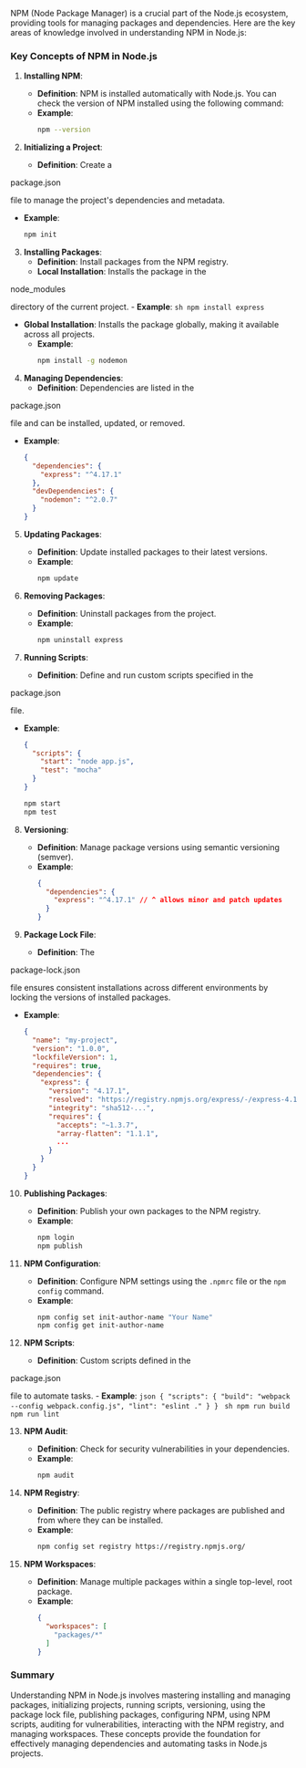 NPM (Node Package Manager) is a crucial part of the Node.js ecosystem, providing tools for managing packages and dependencies. Here are the key areas of knowledge involved in understanding NPM in Node.js:

### Key Concepts of NPM in Node.js

1. **Installing NPM**:
   - **Definition**: NPM is installed automatically with Node.js. You can check the version of NPM installed using the following command:
   - **Example**:
     ```sh
     npm --version
     ```

2. **Initializing a Project**:
   - **Definition**: Create a 

package.json

 file to manage the project's dependencies and metadata.
   - **Example**:
     ```sh
     npm init
     ```

3. **Installing Packages**:
   - **Definition**: Install packages from the NPM registry.
   - **Local Installation**: Installs the package in the 

node_modules

 directory of the current project.
     - **Example**:
       ```sh
       npm install express
       ```
   - **Global Installation**: Installs the package globally, making it available across all projects.
     - **Example**:
       ```sh
       npm install -g nodemon
       ```

4. **Managing Dependencies**:
   - **Definition**: Dependencies are listed in the 

package.json

 file and can be installed, updated, or removed.
   - **Example**:
     ```json
     {
       "dependencies": {
         "express": "^4.17.1"
       },
       "devDependencies": {
         "nodemon": "^2.0.7"
       }
     }
     ```

5. **Updating Packages**:
   - **Definition**: Update installed packages to their latest versions.
   - **Example**:
     ```sh
     npm update
     ```

6. **Removing Packages**:
   - **Definition**: Uninstall packages from the project.
   - **Example**:
     ```sh
     npm uninstall express
     ```

7. **Running Scripts**:
   - **Definition**: Define and run custom scripts specified in the 

package.json

 file.
   - **Example**:
     ```json
     {
       "scripts": {
         "start": "node app.js",
         "test": "mocha"
       }
     }
     ```
     ```sh
     npm start
     npm test
     ```

8. **Versioning**:
   - **Definition**: Manage package versions using semantic versioning (semver).
   - **Example**:
     ```json
     {
       "dependencies": {
         "express": "^4.17.1" // ^ allows minor and patch updates
       }
     }
     ```

9. **Package Lock File**:
   - **Definition**: The 

package-lock.json

 file ensures consistent installations across different environments by locking the versions of installed packages.
   - **Example**:
     ```json
     {
       "name": "my-project",
       "version": "1.0.0",
       "lockfileVersion": 1,
       "requires": true,
       "dependencies": {
         "express": {
           "version": "4.17.1",
           "resolved": "https://registry.npmjs.org/express/-/express-4.17.1.tgz",
           "integrity": "sha512-...",
           "requires": {
             "accepts": "~1.3.7",
             "array-flatten": "1.1.1",
             ...
           }
         }
       }
     }
     ```

10. **Publishing Packages**:
    - **Definition**: Publish your own packages to the NPM registry.
    - **Example**:
      ```sh
      npm login
      npm publish
      ```

11. **NPM Configuration**:
    - **Definition**: Configure NPM settings using the `.npmrc` file or the `npm config` command.
    - **Example**:
      ```sh
      npm config set init-author-name "Your Name"
      npm config get init-author-name
      ```

12. **NPM Scripts**:
    - **Definition**: Custom scripts defined in the 

package.json

 file to automate tasks.
    - **Example**:
      ```json
      {
        "scripts": {
          "build": "webpack --config webpack.config.js",
          "lint": "eslint ."
        }
      }
      ```
      ```sh
      npm run build
      npm run lint
      ```

13. **NPM Audit**:
    - **Definition**: Check for security vulnerabilities in your dependencies.
    - **Example**:
      ```sh
      npm audit
      ```

14. **NPM Registry**:
    - **Definition**: The public registry where packages are published and from where they can be installed.
    - **Example**:
      ```sh
      npm config set registry https://registry.npmjs.org/
      ```

15. **NPM Workspaces**:
    - **Definition**: Manage multiple packages within a single top-level, root package.
    - **Example**:
      ```json
      {
        "workspaces": [
          "packages/*"
        ]
      }
      ```

### Summary

Understanding NPM in Node.js involves mastering installing and managing packages, initializing projects, running scripts, versioning, using the package lock file, publishing packages, configuring NPM, using NPM scripts, auditing for vulnerabilities, interacting with the NPM registry, and managing workspaces. These concepts provide the foundation for effectively managing dependencies and automating tasks in Node.js projects.